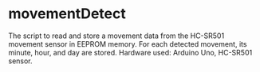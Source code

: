 # movementDetect
  The script to read and store a movement data from the HC-SR501 movement sensor in EEPROM memory.
  For each detected movement, its minute, hour, and day are stored.
  Hardware used: Arduino Uno, HC-SR501 sensor.

